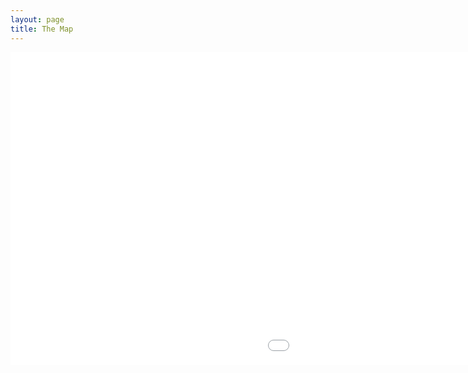 ```yaml
---
layout: page
title: The Map
---
```


<iframe src="map/map.html" height="500px" width="300%" style="border:none;"></iframe>
